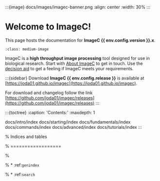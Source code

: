 :::{image} docs/images/imagec-banner.png
:align: center
:width: 30%
:::

# Welcome to ImageC!

This page hosts the documentation for **ImageC {{ env.config.version }}.x**.

```{figure} images/screenshot_open_pipeline.png
:class: medium-image

```

ImageC is a **high throughput image processing** tool designed for use in biological research.
Start with [About ImageC](about-imagec) to get in touch.
Use the [decision aid](decision-aid) to get a feeling if ImageC meets your requirements.

:::{sidebar} Download
**ImageC {{ env.config.release }}** is available at [https://joda01.github.io/imagec](https://joda01.github.io/imagec).

For download and changelog follow the link [https://github.com/joda01/imagec/releases](https://github.com/joda01/imagec/releases)
:::




:::{toctree}
:caption: 'Contents:'
:maxdepth: 1

docs/intro/index
docs/starting/index
docs/fundamentals/index
docs/commands/index
docs/advanced/index
docs/tutorials/index
:::

% Indices and tables

% ==================

%

% * :ref:`genindex`

% * :ref:`search`
